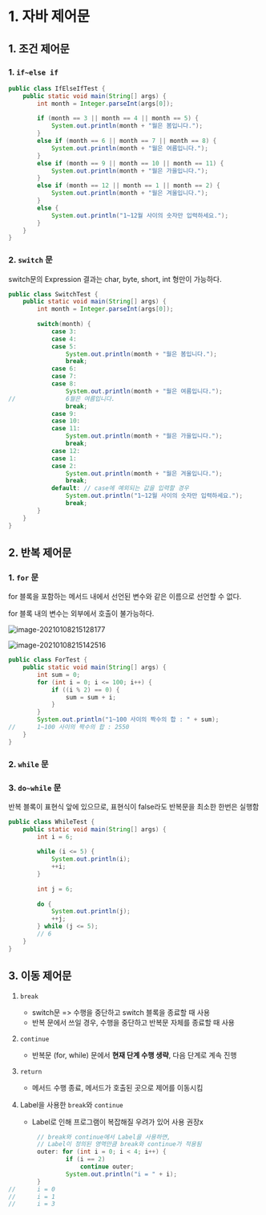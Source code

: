 # 1. 자바 제어문

## 1. 조건 제어문

### 1. `if~else if`

```java
public class IfElseIfTest {
	public static void main(String[] args) {
		int month = Integer.parseInt(args[0]);
		
		if (month == 3 || month == 4 || month == 5) {
			System.out.println(month + "월은 봄입니다.");
		} 
		else if (month == 6 || month == 7 || month == 8) {
			System.out.println(month + "월은 여름입니다.");
		} 
		else if (month == 9 || month == 10 || month == 11) {
			System.out.println(month + "월은 가을입니다.");
		}
		else if (month == 12 || month == 1 || month == 2) {
			System.out.println(month + "월은 겨울입니다.");
		}
		else {
			System.out.println("1~12월 사이의 숫자만 입력하세요.");
		}
	}
}

```



### 2. `switch` 문

switch문의 Expression 결과는 char, byte, short, int 형만이 가능하다.

```java
public class SwitchTest {
	public static void main(String[] args) {
		int month = Integer.parseInt(args[0]);
		
		switch(month) {
			case 3:
			case 4:
			case 5:
				System.out.println(month + "월은 봄입니다.");
				break;
			case 6:
			case 7:
			case 8:
				System.out.println(month + "월은 여름입니다.");
//				6월은 여름입니다.
				break;
			case 9:
			case 10:
			case 11:
				System.out.println(month + "월은 가을입니다.");
				break;
			case 12:
			case 1:
			case 2:
				System.out.println(month + "월은 겨울입니다.");
				break;
			default: // case에 예외되는 값을 입력할 경우
				System.out.println("1~12월 사이의 숫자만 입력하세요.");
				break;
		}
	}
}
```



## 2. 반복 제어문

### 1. `for` 문

for 블록을 포함하는 메서드 내에서 선언된 변수와 같은 이름으로 선언할 수 없다.

for 블록 내의 변수는 외부에서 호출이 불가능하다.

![image-20210108215128177](C:\Users\j828h\Desktop\TIL\Java_basic\images\image-20210108215128177.png)

![image-20210108215142516](C:\Users\j828h\Desktop\TIL\Java_basic\images\image-20210108215142516.png)

```java
public class ForTest {
	public static void main(String[] args) {
		int sum = 0;
		for (int i = 0; i <= 100; i++) {
			if ((i % 2) == 0) {
				sum = sum + i;
			}
		}
		System.out.println("1~100 사이의 짝수의 합 : " + sum);
//		1~100 사이의 짝수의 합 : 2550
	}
}
```



### 2. `while` 문

### 3. `do~while` 문

반복 블록이 표현식 앞에 있으므로, 표현식이 false라도 반복문을 최소한 한번은 실행함

```java
public class WhileTest {
	public static void main(String[] args) {
		int i = 6;
		
		while (i <= 5) {
			System.out.println(i);
			++i;
		}
		
		int j = 6;
		
		do {
			System.out.println(j);
			++j;
		} while (j <= 5);
		// 6
	}
}
```



## 3. 이동 제어문

1. `break`
   - switch문 => 수행을 중단하고 switch 블록을 종료할 때 사용
   - 반복 문에서 쓰일 경우, 수행을 중단하고 반복문 자체를 종료할 때 사용
2. `continue`
   - 반복문 (for, while) 문에서 **현재 단계 수행 생략**, 다음 단계로 계속 진행
3. `return`
   - 메서드 수행 종료, 메서드가 호출된 곳으로 제어를 이동시킴

4. Label을 사용한 `break`와 `continue`
   - Label로 인해 프로그램이 복잡해질 우려가 있어 사용 권장x

```java
		// break와 continue에서 Label을 사용하면, 
		// Label이 정의된 영역만큼 break와 continue가 적용됨
		outer: for (int i = 0; i < 4; i++) {
				if (i == 2)
					continue outer;
				System.out.println("i = " + i);
		}
//		i = 0
//		i = 1
//		i = 3
```

